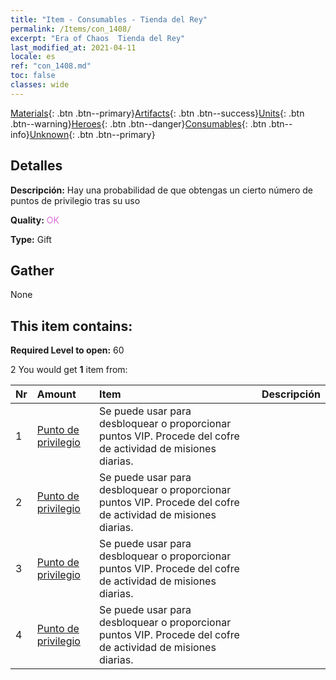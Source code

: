 ```yaml
---
title: "Item - Consumables - Tienda del Rey"
permalink: /Items/con_1408/
excerpt: "Era of Chaos  Tienda del Rey"
last_modified_at: 2021-04-11
locale: es
ref: "con_1408.md"
toc: false
classes: wide
---
```

 [Materials](/es/Items/){: .btn .btn--primary}[Artifacts](/es/Items/Artifacts/){: .btn .btn--success}[Units](/es/Items/Units/){: .btn .btn--warning}[Heroes](/es/Items/Heroes/){: .btn .btn--danger}[Consumables](/es/Items/Consumables/){: .btn .btn--info}[Unknown](/es/Items/Unknown/){: .btn .btn--primary}

## Detalles
 **Descripción:** Hay una probabilidad de que obtengas un cierto número de puntos de privilegio tras su uso

 **Quality:** <span style="color: #DA70D6">OK</span>

 **Type:** Gift

## Gather

  None

## This item contains:

 **Required Level to open:** 60

 2 You would get **1** item  from:

  | Nr | Amount |     Item    | Descripción |
  |:---|:-------|:------------|:-----------:|
  | 1 | [Punto de privilegio](/es/Items/con_820/) | Se puede usar para desbloquear o proporcionar puntos VIP. Procede del cofre de actividad de misiones diarias. | 
  | 2 | [Punto de privilegio](/es/Items/con_820/) | Se puede usar para desbloquear o proporcionar puntos VIP. Procede del cofre de actividad de misiones diarias. | 
  | 3 | [Punto de privilegio](/es/Items/con_820/) | Se puede usar para desbloquear o proporcionar puntos VIP. Procede del cofre de actividad de misiones diarias. | 
  | 4 | [Punto de privilegio](/es/Items/con_820/) | Se puede usar para desbloquear o proporcionar puntos VIP. Procede del cofre de actividad de misiones diarias. | 
